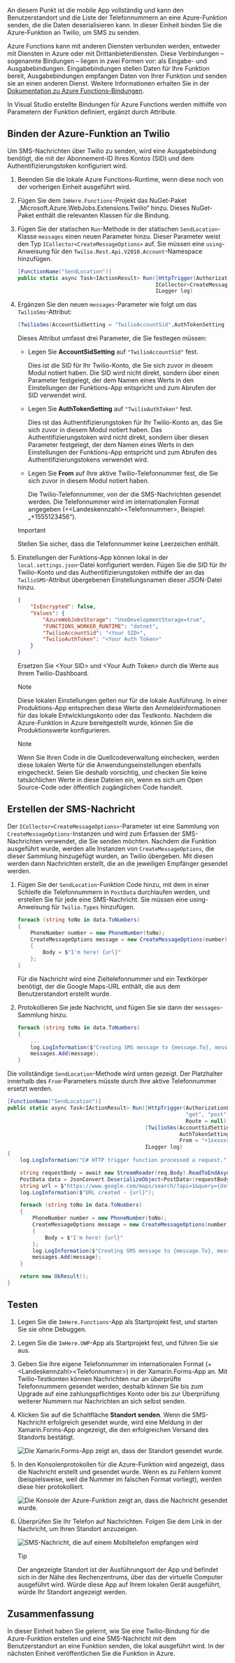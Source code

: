 An diesem Punkt ist die mobile App vollständig und kann den Benutzerstandort und die Liste der Telefonnummern an eine Azure-Funktion senden, die die Daten deserialisieren kann. In dieser Einheit binden Sie die Azure-Funktion an Twilio, um SMS zu senden.

Azure Functions kann mit anderen Diensten verbunden werden, entweder mit Diensten in Azure oder mit Drittanbieterdiensten. Diese Verbindungen – sogenannte Bindungen – liegen in zwei Formen vor: als Eingabe- und Ausgabebindungen. Eingabebindungen stellen Daten für Ihre Funktion bereit, Ausgabebindungen empfangen Daten von Ihrer Funktion und senden sie an einen anderen Dienst. Weitere Informationen erhalten Sie in der [Dokumentation zu Azure Functions-Bindungen](https://docs.microsoft.com/azure/azure-functions/functions-triggers-bindings?azure-portal=true).

In Visual Studio erstellte Bindungen für Azure Functions werden mithilfe von Parametern der Funktion definiert, ergänzt durch Attribute.

## <a name="bind-the-azure-function-to-twilio"></a>Binden der Azure-Funktion an Twilio

Um SMS-Nachrichten über Twilio zu senden, wird eine Ausgabebindung benötigt, die mit der Abonnement-ID Ihres Kontos (SID) und dem Authentifizierungstoken konfiguriert wird.

1. Beenden Sie die lokale Azure Functions-Runtime, wenn diese noch von der vorherigen Einheit ausgeführt wird.

2. Fügen Sie dem `ImHere.Functions`-Projekt das NuGet-Paket „Microsoft.Azure.WebJobs.Extensions.Twilio“ hinzu. Dieses NuGet-Paket enthält die relevanten Klassen für die Bindung.

3. Fügen Sie der statischen `Run`-Methode in der statischen `SendLocation`-Klasse `messages` einen neuen Parameter hinzu. Dieser Parameter weist den Typ `ICollector<CreateMessageOptions>` auf. Sie müssen eine `using`-Anweisung für den `Twilio.Rest.Api.V2010.Account`-Namespace hinzufügen.

    ```cs
    [FunctionName("SendLocation")]
    public static async Task<IActionResult> Run([HttpTrigger(AuthorizationLevel.Anonymous,"get", "post", Route = null)]HttpRequestMessage req,
                                                ICollector<CreateMessageOptions> messages,
                                                ILogger log)
    ```

4. Ergänzen Sie den neuen `messages`-Parameter wie folgt um das `TwilioSms`-Attribut: 

      ```cs
    [TwilioSms(AccountSidSetting = "TwilioAccountSid",AuthTokenSetting = "TwilioAuthToken", From = "+1xxxxxxxxx")]ICollector<CreateMessageOptions> messages,
    ```
    Dieses Attribut umfasst drei Parameter, die Sie festlegen müssen:

    * Legen Sie **AccountSidSetting** auf `"TwilioAccountSid"` fest.
  
        Dies ist die SID für Ihr Twilio-Konto, die Sie sich zuvor in diesem Modul notiert haben. Die SID wird nicht direkt, sondern über einen Parameter festgelegt, der dem Namen eines Werts in den Einstellungen der Funktions-App entspricht und zum Abrufen der SID verwendet wird.

    * Legen Sie **AuthTokenSetting** auf `"TwilioAuthToken"` fest.

       Dies ist das Authentifizierungstoken für Ihr Twilio-Konto an, das Sie sich zuvor in diesem Modul notiert haben. Das Authentifizierungstoken wird nicht direkt, sondern über diesen Parameter festgelegt, der dem Namen eines Werts in den Einstellungen der Funktions-App entspricht und zum Abrufen des Authentifizierungstokens verwendet wird.

    * Legen Sie **From** auf Ihre aktive Twilio-Telefonnummer fest, die Sie sich zuvor in diesem Modul notiert haben.

        Die Twilio-Telefonnummer, von der die SMS-Nachrichten gesendet werden. Die Telefonnummer wird im internationalen Format angegeben (+\<Landeskennzahl\>\<Telefonnummer\>, Beispiel: „+1555123456“).

    > [!IMPORTANT]
    > Stellen Sie sicher, dass die Telefonnummer keine Leerzeichen enthält.

5. Einstellungen der Funktions-App können lokal in der `local.settings.json`-Datei konfiguriert werden. Fügen Sie die SID für Ihr Twilio-Konto und das Authentifizierungstoken mithilfe der an das `TwilioSMS`-Attribut übergebenen Einstellungsnamen dieser JSON-Datei hinzu.

    ```json
    {
        "IsEncrypted": false,
        "Values": {
            "AzureWebJobsStorage": "UseDevelopmentStorage=true",
            "FUNCTIONS_WORKER_RUNTIME": "dotnet",
            "TwilioAccountSid": "<Your SID>",
            "TwilioAuthToken": "<Your Auth Token>"
        }
    }
    ```

    Ersetzen Sie \<Your SID\> und \<Your Auth Token\> durch die Werte aus Ihrem Twilio-Dashboard.

    > [!NOTE]
    > Diese lokalen Einstellungen gelten nur für die lokale Ausführung. In einer Produktions-App entsprechen diese Werte den Anmeldeinformationen für das lokale Entwicklungskonto oder das Testkonto. Nachdem die Azure-Funktion in Azure bereitgestellt wurde, können Sie die Produktionswerte konfigurieren.

    > [!NOTE]
    > Wenn Sie Ihren Code in die Quellcodeverwaltung einchecken, werden diese lokalen Werte für die Anwendungseinstellungen ebenfalls eingecheckt. Seien Sie deshalb vorsichtig, und checken Sie keine tatsächlichen Werte in diese Dateien ein, wenn es sich um Open Source-Code oder öffentlich zugänglichen Code handelt.

## <a name="create-the-sms-messages"></a>Erstellen der SMS-Nachricht

Der `ICollector<CreateMessageOptions>`-Parameter ist eine Sammlung von `CreateMessageOptions`-Instanzen und wird zum Erfassen der SMS-Nachrichten verwendet, die Sie senden möchten. Nachdem die Funktion ausgeführt wurde, werden alle Instanzen von `CreateMessageOptions`, die dieser Sammlung hinzugefügt wurden, an Twilio übergeben. Mit diesen werden dann Nachrichten erstellt, die an die jeweiligen Empfänger gesendet werden.

1. Fügen Sie der `SendLocation`-Funktion Code hinzu, mit dem in einer Schleife die Telefonnummern in `PostData` durchlaufen werden, und erstellen Sie für jede eine SMS-Nachricht. Sie müssen eine using-Anweisung für `Twilio.Types` hinzufügen.

    ```cs
    foreach (string toNo in data.ToNumbers)
    {
        PhoneNumber number = new PhoneNumber(toNo);
        CreateMessageOptions message = new CreateMessageOptions(number)
        {
            Body = $"I'm here! {url}"
        };
    }
    ```

    Für die Nachricht wird eine Zieltelefonnummer und ein Textkörper benötigt, der die Google Maps-URL enthält, die aus dem Benutzerstandort erstellt wurde.

1. Protokollieren Sie jede Nachricht, und fügen Sie sie dann der `messages`-Sammlung hinzu.

    ```cs
    foreach (string toNo in data.ToNumbers)
    {
        ...
        log.LogInformation($"Creating SMS message to {message.To}, message is '{message.Body}'.");
        messages.Add(message);
    }
    ```

Die vollständige `SendLocation`-Methode wird unten gezeigt. Der Platzhalter innerhalb des `From`-Parameters müsste durch Ihre aktive Telefonnummer ersetzt werden.

```cs
[FunctionName("SendLocation")]
public static async Task<IActionResult> Run([HttpTrigger(AuthorizationLevel.Anonymous,
                                                         "get", "post",
                                                         Route = null)]HttpRequest req,
                                            [TwilioSms(AccountSidSetting = "TwilioAccountSid",
                                                       AuthTokenSetting = "TwilioAuthToken",
                                                       From = "+1xxxxxxxxx")] ICollector<CreateMessageOptions> messages,
                                            ILogger log)
{
    log.LogInformation("C# HTTP trigger function processed a request.");

    string requestBody = await new StreamReader(req.Body).ReadToEndAsync();
    PostData data = JsonConvert.DeserializeObject<PostData>(requestBody);
    string url = $"https://www.google.com/maps/search/?api=1&query={data.Latitude},{data.Longitude}";
    log.LogInformation($"URL created - {url}");

    foreach (string toNo in data.ToNumbers)
    {
        PhoneNumber number = new PhoneNumber(toNo);
        CreateMessageOptions message = new CreateMessageOptions(number)
        {
            Body = $"I'm here! {url}"
        };
        log.LogInformation($"Creating SMS message to {message.To}, message is '{message.Body}'.");
        messages.Add(message);
    }

    return new OkResult();
}
```

## <a name="test-it-out"></a>Testen

1. Legen Sie die `ImHere.Functions`-App als Startprojekt fest, und starten Sie sie ohne Debuggen.

1. Legen Sie die `ImHere.UWP`-App als Startprojekt fest, und führen Sie sie aus.

1. Geben Sie Ihre eigene Telefonnummer im internationalen Format (+\<Landeskennzahl\>\<Telefonnummer\>) in der Xamarin.Forms-App an. Mit Twilio-Testkonten können Nachrichten nur an überprüfte Telefonnummern gesendet werden, deshalb können Sie bis zum Upgrade auf eine zahlungspflichtiges Konto oder bis zur Überprüfung weiterer Nummern nur Nachrichten an sich selbst senden.

1. Klicken Sie auf die Schaltfläche **Standort senden**. Wenn die SMS-Nachricht erfolgreich gesendet wurde, wird eine Meldung in der Xamarin.Forms-App angezeigt, die den erfolgreichen Versand des Standorts bestätigt.

    ![Die Xamarin.Forms-App zeigt an, dass der Standort gesendet wurde.](../media/7-ui-location-sent.png)

1. In den Konsolenprotokollen für die Azure-Funktion wird angezeigt, dass die Nachricht erstellt und gesendet wurde. Wenn es zu Fehlern kommt (beispielsweise, weil die Nummer im falschen Format vorliegt), werden diese hier protokolliert.

    ![Die Konsole der Azure-Funktion zeigt an, dass die Nachricht gesendet wurde.](../media/7-function-message-sent.png)

1. Überprüfen Sie Ihr Telefon auf Nachrichten. Folgen Sie dem Link in der Nachricht, um Ihren Standort anzuzeigen.

    ![SMS-Nachricht, die auf einem Mobiltelefon empfangen wird](../media/7-message-received.png)

    > [!TIP]
    > Der angezeigte Standort ist der Ausführungsort der App und befindet sich in der Nähe des Rechenzentrums, über das der virtuelle Computer ausgeführt wird. Würde diese App auf Ihrem lokalen Gerät ausgeführt, würde Ihr Standort angezeigt werden.

## <a name="summary"></a>Zusammenfassung

In dieser Einheit haben Sie gelernt, wie Sie eine Twilio-Bindung für die Azure-Funktion erstellen und eine SMS-Nachricht mit dem Benutzerstandort an eine Funktion senden, die lokal ausgeführt wird. In der nächsten Einheit veröffentlichen Sie die Funktion in Azure.
